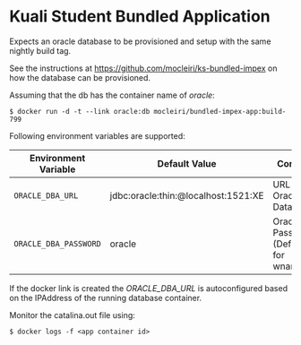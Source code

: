 Kuali Student Bundled Application
=================================

Expects an oracle database to be provisioned and setup with the same nightly build tag.

See the instructions at https://github.com/mocleiri/ks-bundled-impex on how the database
can be provisioned.

Assuming that the db has the container name of *oracle*:
```
$ docker run -d -t --link oracle:db mocleiri/bundled-impex-app:build-799
```

Following environment variables are supported:

Environment Variable | Default Value | Comment
--- | --- | ---
`ORACLE_DBA_URL` | jdbc:oracle:thin:@localhost:1521:XE | URL to Oracle Database
`ORACLE_DBA_PASSWORD` | oracle | Oracle DBA Password (Default is for wnameless)

If the docker link is created the *ORACLE_DBA_URL* is autoconfigured based on the IPAddress of the running database container.

Monitor the catalina.out file using:

```
$ docker logs -f <app container id>
```



